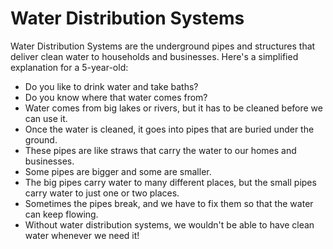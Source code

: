 # Water Distribution Systems

Water Distribution Systems are the underground pipes and structures that deliver clean water to households and businesses. Here's a simplified explanation for a 5-year-old:

* Do you like to drink water and take baths?
* Do you know where that water comes from?
* Water comes from big lakes or rivers, but it has to be cleaned before we can use it.
* Once the water is cleaned, it goes into pipes that are buried under the ground.
* These pipes are like straws that carry the water to our homes and businesses.
* Some pipes are bigger and some are smaller.
* The big pipes carry water to many different places, but the small pipes carry water to just one or two places.
* Sometimes the pipes break, and we have to fix them so that the water can keep flowing.
* Without water distribution systems, we wouldn't be able to have clean water whenever we need it!
